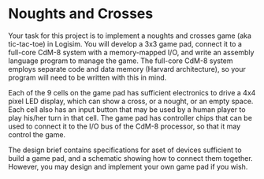 # Noughts and Crosses

Your task for this project is to implement a noughts and crosses game (aka tic-tac-toe) in
Logisim. You will develop a 3x3 game pad, connect it to a full-core CdM-8 system with a
memory-mapped I/O, and write an assembly language program to manage the game. The
full-core CdM-8 system employs separate code and data memory (Harvard architecture), so
your program will need to be written with this in mind.

Each of the 9 cells on the game pad has sufficient electronics to drive a 4x4 pixel LED
display, which can show a cross, or a nought, or an empty space. Each cell also has an
input button that may be used by a human player to play his/her turn in that cell. The
game pad has controller chips that can be used to connect it to the I/O bus of the CdM-8
processor, so that it may control the game.

The design brief contains specifications for aset of devices sufficient to build a game pad,
and a schematic showing how to connect them together. However, you may design and
implement your own game pad if you wish.
